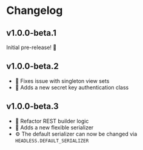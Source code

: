 # Changelog

## v1.0.0-beta.1
Initial pre-release! 🎉

## v1.0.0-beta.2
- 👾 Fixes issue with singleton view sets
- 🎁 Adds a new secret key authentication class

## v1.0.0-beta.3

- 🧹 Refactor REST builder logic
- 🎁 Adds a new flexible serializer
- ⚙️ The default serializer can now be changed via `HEADLESS.DEFAULT_SERIALIZER`